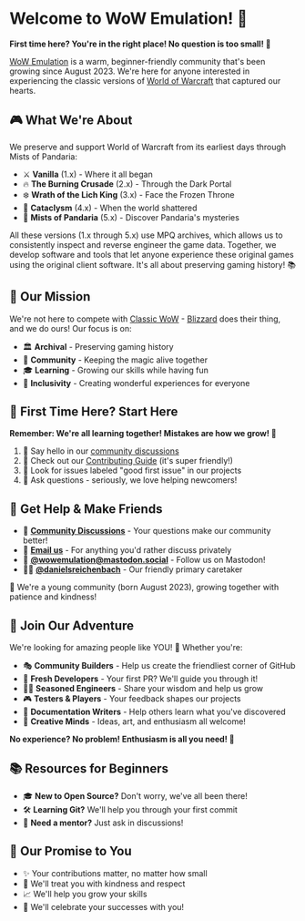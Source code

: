 # Welcome to WoW Emulation! 🎉

**First time here? You're in the right place! No question is too small! 💚**

[WoW Emulation][] is a warm, beginner-friendly community that's been growing since
August 2023. We're here for anyone interested in experiencing the classic versions
of [World of Warcraft][] that captured our hearts.

## 🎮 What We're About

We preserve and support World of Warcraft from its earliest days through Mists of Pandaria:

- ⚔️ **Vanilla** (1.x) - Where it all began
- 🔥 **The Burning Crusade** (2.x) - Through the Dark Portal
- ❄️ **Wrath of the Lich King** (3.x) - Face the Frozen Throne
- 🌋 **Cataclysm** (4.x) - When the world shattered
- 🐼 **Mists of Pandaria** (5.x) - Discover Pandaria's mysteries

All these versions (1.x through 5.x) use MPQ archives, which allows us to consistently
inspect and reverse engineer the game data. Together, we develop software and tools
that let anyone experience these original games using the original client software.
It's all about preserving gaming history! 📚

## 🤝 Our Mission

We're not here to compete with [Classic WoW][] - [Blizzard][] does their thing,
and we do ours! Our focus is on:

- 🏛️ **Archival** - Preserving gaming history
- 🌟 **Community** - Keeping the magic alive together
- 🎓 **Learning** - Growing our skills while having fun
- 💖 **Inclusivity** - Creating wonderful experiences for everyone

## 🌱 First Time Here? Start Here

**Remember: We're all learning together! Mistakes are how we grow! 🌟**

1. 👋 Say hello in our [community discussions][]
2. 📖 Check out our [Contributing Guide](../CONTRIBUTING.md) (it's super friendly!)
3. 🎯 Look for issues labeled "good first issue" in our projects
4. 🤔 Ask questions - seriously, we love helping newcomers!

## 🤗 Get Help & Make Friends

- 💬 **[Community Discussions][]** - Your questions make our community better!
- 📧 **[Email us][mail]** - For anything you'd rather discuss privately
- 🐘 **[@wowemulation@mastodon.social][]** - Follow us on Mastodon!
- 👨‍💼 **[@danielsreichenbach][]** - Our friendly primary caretaker

🌱 We're a young community (born August 2023), growing together with patience and kindness!

## 🚀 Join Our Adventure

We're looking for amazing people like YOU! 👀 Whether you're:

- 🎭 **Community Builders** - Help us create the friendliest corner of GitHub
- 🌟 **Fresh Developers** - Your first PR? We'll guide you through it!
- 🧙‍♂️ **Seasoned Engineers** - Share your wisdom and help us grow
- 🎮 **Testers & Players** - Your feedback shapes our projects
- 📝 **Documentation Writers** - Help others learn what you've discovered
- 🎨 **Creative Minds** - Ideas, art, and enthusiasm all welcome!

**No experience? No problem! Enthusiasm is all you need! 💪**

## 📚 Resources for Beginners

- 🎓 **New to Open Source?** Don't worry, we've all been there!
- 🛠️ **Learning Git?** We'll help you through your first commit
- 🤝 **Need a mentor?** Just ask in discussions!

## 💌 Our Promise to You

- ✨ Your contributions matter, no matter how small
- 🤗 We'll treat you with kindness and respect
- 📈 We'll help you grow your skills
- 🎉 We'll celebrate your successes with you!

[WoW Emulation]: https://wowemulation.dev/
[World of Warcraft]: https://worldofwarcraft.blizzard.com/
[Classic WoW]: https://wowclassic.blizzard.com/
[Blizzard]: https://blizzard.com/
[@wowemulation@mastodon.social]: https://mastodon.social/@wowemulation
[community discussions]: https://github.com/orgs/wowemulation-dev/discussions
[mail]: mailto:hello+github@wowemulation.dev
[@danielsreichenbach]: https://github.com/danielsreichenbach
